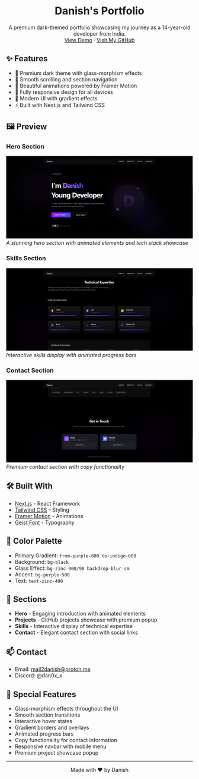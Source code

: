 <div align="center">

  # Danish's Portfolio
  
  <p align="center">
    A premium dark-themed portfolio showcasing my journey as a 14-year-old developer from India.
    <br />
    <a href="https://danishzzx.vercel.app">View Demo</a>
    ·
    <a href="https://github.com/danishkhanx">Visit My GitHub</a>
  </p>
</div>

## ✨ Features

- 🌙 Premium dark theme with glass-morphism effects
- 🎯 Smooth scrolling and section navigation
- 💫 Beautiful animations powered by Framer Motion
- 📱 Fully responsive design for all devices
- 🎨 Modern UI with gradient effects
- ⚡ Built with Next.js and Tailwind CSS

## 🖼️ Preview

### Hero Section
![Hero Section](public/Hero.png)
*A stunning hero section with animated elements and tech stack showcase*

### Skills Section
![Skills Section](public/Skills.png)
*Interactive skills display with animated progress bars*

### Contact Section
![Contact Section](public/Contact.png)
*Premium contact section with copy functionality*

## 🛠️ Built With

- [Next.js](https://nextjs.org/) - React Framework
- [Tailwind CSS](https://tailwindcss.com/) - Styling
- [Framer Motion](https://www.framer.com/motion/) - Animations
- [Geist Font](https://vercel.com/font) - Typography

## 🎨 Color Palette

- Primary Gradient: `from-purple-600 to-indigo-600`
- Background: `bg-black`
- Glass Effect: `bg-zinc-900/90 backdrop-blur-sm`
- Accent: `bg-purple-500`
- Text: `text-zinc-400`

## 🌟 Sections

- **Hero** - Engaging introduction with animated elements
- **Projects** - GitHub projects showcase with premium popup
- **Skills** - Interactive display of technical expertise
- **Contact** - Elegant contact section with social links

## 📫 Contact

- Email: mail2danish@proton.me
- Discord: @dan0x_x

## 🎉 Special Features

- Glass-morphism effects throughout the UI
- Smooth section transitions
- Interactive hover states
- Gradient borders and overlays
- Animated progress bars
- Copy functionality for contact information
- Responsive navbar with mobile menu
- Premium project showcase popup

---

<div align="center">
  Made with ❤️ by Danish
  <br />
  <br />
</div> 